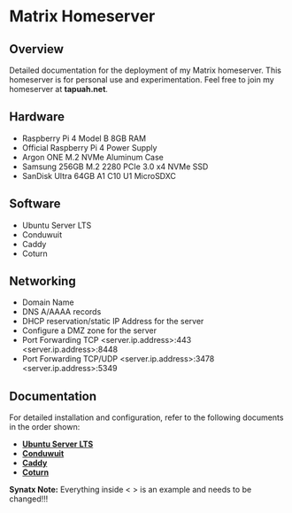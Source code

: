 # Matrix Homeserver

## Overview

Detailed documentation for the deployment of my Matrix homeserver.
This homeserver is for personal use and experimentation.
Feel free to join my homeserver at **tapuah.net**.

## Hardware

- Raspberry Pi 4 Model B 8GB RAM
- Official Raspberry Pi 4 Power Supply
- Argon ONE M.2 NVMe Aluminum Case
- Samsung 256GB M.2 2280 PCIe 3.0 x4 NVMe SSD
- SanDisk Ultra 64GB A1 C10 U1 MicroSDXC

## Software

- Ubuntu Server LTS
- Conduwuit
- Caddy
- Coturn

## Networking

- Domain Name
- DNS A/AAAA records
- DHCP reservation/static IP Address for the server
- Configure a DMZ zone for the server
- Port Forwarding TCP <server.ip.address>:443 <server.ip.address>:8448
- Port Forwarding TCP/UDP <server.ip.address>:3478 <server.ip.address>:5349

## Documentation

For detailed installation and configuration, refer to the following documents in the order shown:

- **[Ubuntu Server LTS](docs/UBUNTU.md)**
- **[Conduwuit](docs/CONDUWUIT.md)**
- **[Caddy](docs/CADDY.md)**
- **[Coturn](docs/COTURN.md)**

**Synatx Note:** Everything inside < > is an example and needs to be changed!!!
